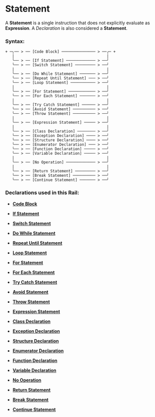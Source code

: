 
# Statement

A **Statement** is a single instruction that does
not explicitly evaluate as **Expression**.
A *Declaration* is also considered a **Statement**.

### Syntax:

    + ─╮── > ── [Code Block] ─────────────── > ──╭─ +
       |                                         |
       ╰── > ── [If Statement] ───────────── > ──╯
       ╰── > ── [Switch Statement] ───────── > ──╯
       |                                         |
       ╰── > ── [Do While Statement] ─────── > ──╯
       ╰── > ── [Repeat Until Statement] ─── > ──╯
       ╰── > ── [Loop Statement] ─────────── > ──╯
       |                                         |
       ╰── > ── [For Statement] ──────────── > ──╯
       ╰── > ── [For Each Statement] ─────── > ──╯
       |                                         |
       ╰── > ── [Try Catch Statement] ────── > ──╯
       ╰── > ── [Avoid Statement] ────────── > ──╯
       ╰── > ── [Throw Statement] ────────── > ──╯
       |                                         |
       ╰── > ── [Expression Statement] ───── > ──╯
       |                                         |
       ╰── > ── [Class Declaration] ──────── > ──╯
       ╰── > ── [Exception Declaration] ──── > ──╯
       ╰── > ── [Structure Declaration] ──── > ──╯
       ╰── > ── [Enumerator Declaration] ─── > ──╯
       ╰── > ── [Function Declaration] ───── > ──╯
       ╰── > ── [Variable Declaration] ───── > ──╯
       |                                         |
       ╰── > ── [No Operation] ───────────── > ──╯
       |                                         |
       ╰── > ── [Return Statement] ───────── > ──╯
       ╰── > ── [Break Statement] ────────── > ──╯
       ╰── > ── [Continue Statement] ─────── > ──╯

### Declarations used in this Rail:

- [**Code Block**](Code-Block.md)

- [**If Statement**](If-Statement.md)
- [**Switch Statement**](Switch-Statement.md)

- [**Do While Statement**](Do-While-Statement.md)
- [**Repeat Until Statement**](Repeat-Until-Statement.md)
- [**Loop Statement**](Loop-Statement.md)

- [**For Statement**](For-Statement.md)
- [**For Each Statement**](For-Each-Statement.md)

- [**Try Catch Statement**](Try-Catch-Statement.md)
- [**Avoid Statement**](Avoid-Statement.md)
- [**Throw Statement**](Throw-Statement.md)

- [**Expression Statement**](Expression-Statement.md)

- [**Class Declaration**](Class-Declaration.md)
- [**Exception Declaration**](Exception-Declaration.md)
- [**Structure Declaration**](Structure-Declaration.md)
- [**Enumerator Declaration**](Enumerator-Declaration.md)
- [**Function Declaration**](Function-Declaration.md)
- [**Variable Declaration**](Variable-Declaration.md)

- [**No Operation**](No-Operation.md)

- [**Return Statement**](Return-Statement.md)
- [**Break Statement**](Break-Statement.md)
- [**Continue Statement**](Continue-Statement.md)
